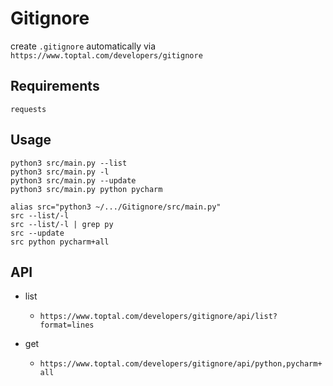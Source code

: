 # Gitignore

create `.gitignore` automatically via `https://www.toptal.com/developers/gitignore`

## Requirements

`requests`

## Usage

```shell
python3 src/main.py --list
python3 src/main.py -l
python3 src/main.py --update
python3 src/main.py python pycharm

alias src="python3 ~/.../Gitignore/src/main.py"
src --list/-l
src --list/-l | grep py
src --update
src python pycharm+all
```

## API

- list
  - `https://www.toptal.com/developers/gitignore/api/list?format=lines`

- get
  - `https://www.toptal.com/developers/gitignore/api/python,pycharm+all`
